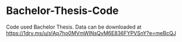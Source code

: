 # Bachelor-Thesis-Code

Code used Bachelor Thesis. Data can be downloaded at https://1drv.ms/u/s!Ap7ho0MVmWINsQvM6E836FYPVSnY?e=meBcQJ
